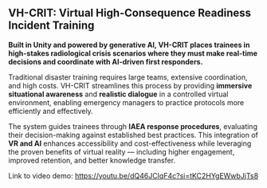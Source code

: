 ## VH-CRIT: Virtual High-Consequence Readiness Incident Training

**Built in Unity and powered by generative AI, VH-CRIT places trainees in high-stakes radiological crisis scenarios where they must make real-time decisions and coordinate with AI-driven first responders.**

Traditional disaster training requires large teams, extensive coordination, and high costs. VH-CRIT streamlines this process by providing **immersive situational awareness** and **realistic dialogue** in a controlled virtual environment, enabling emergency managers to practice protocols more efficiently and effectively.

The system guides trainees through **IAEA response procedures**, evaluating their decision-making against established best practices. This integration of **VR and AI** enhances accessibility and cost-effectiveness while leveraging the proven benefits of virtual reality — including higher engagement, improved retention, and better knowledge transfer.

Link to video demo: https://youtu.be/dQ46JCIqF4c?si=tKC2HYgEWwbJjTs8
